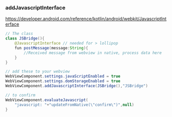 
### addJavascriptInterface

https://developer.android.com/reference/kotlin/android/webkit/JavascriptInterface

```java
// The class
class JSBridge(){
    @JavascriptInterface // needed for > lollipop
    fun postMessage(message:String){
        //Received message from webview in native, process data here
    }
}

// add these to your webview
WebViewComponent.settings.javaScriptEnabled = true
WebViewComponent.settings.domStorageEnabled = true
WebViewComponent.addJavascriptInterface(JSBridge(),"JSBridge")

// to confirm
WebViewComponent.evaluateJavascript(
    "javascript: "+"updateFromNative(\"confirm\")",null)
}
```

